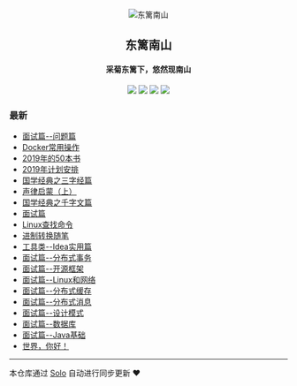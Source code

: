 <p align="center"><img alt="东篱南山" src="https://static.b3log.org/images/brand/solo-32.png"></p><h2 align="center">
东篱南山
</h2>

<h4 align="center">采菊东篱下，悠然现南山</h4>
<p align="center"><a title="东篱南山" target="_blank" href="https://github.com/zc1249274251/solo-blog"><img src="https://img.shields.io/github/last-commit/zc1249274251/solo-blog.svg?style=flat-square&color=FF9900"></a>
<a title="GitHub repo size in bytes" target="_blank" href="https://github.com/zc1249274251/solo-blog"><img src="https://img.shields.io/github/repo-size/zc1249274251/solo-blog.svg?style=flat-square"></a>
<a title="Solo Version" target="_blank" href="https://github.com/b3log/solo/releases"><img src="https://img.shields.io/badge/solo-3.6.7-f1e05a.svg?style=flat-square&color=blueviolet"></a>
<a title="Hits" target="_blank" href="https://github.com/b3log/hits"><img src="https://hits.b3log.org/zc1249274251/solo-blog.svg"></a></p>

### 最新

* [面试篇--问题篇](https://www.fanyueba.com/articles/2019/10/31/1572515995690.html)
* [Docker常用操作](https://www.fanyueba.com/articles/2019/10/26/1572061889977.html)
* [2019年的50本书](https://www.fanyueba.com/articles/2019/10/22/1571707059161.html)
* [2019年计划安排](https://www.fanyueba.com/articles/2019/10/22/1571704571318.html)
* [国学经典之三字经篇](https://www.fanyueba.com/articles/2019/10/22/1571703429102.html)
* [声律启蒙（上）](https://www.fanyueba.com/articles/2019/10/22/1571703056272.html)
* [国学经典之千字文篇](https://www.fanyueba.com/articles/2019/10/22/1571702523129.html)
* [面试篇](https://www.fanyueba.com/articles/2019/09/26/1569474286445.html)
* [Linux查找命令](https://www.fanyueba.com/articles/2019/09/26/1569474023780.html)
* [进制转换随笔](https://www.fanyueba.com/articles/2019/09/26/1569473708751.html)
* [工具类--Idea实用篇](https://www.fanyueba.com/articles/2019/09/26/1569473140719.html)
* [面试篇--分布式事务](https://www.fanyueba.com/articles/2019/09/26/1569471380695.html)
* [面试篇--开源框架](https://www.fanyueba.com/articles/2019/09/26/1569471327290.html)
* [面试篇--Linux和网络](https://www.fanyueba.com/articles/2019/09/26/1569471173915.html)
* [面试篇--分布式缓存](https://www.fanyueba.com/articles/2019/09/26/1569471036786.html)
* [面试篇--分布式消息](https://www.fanyueba.com/articles/2019/09/26/1569470895320.html)
* [面试篇--设计模式](https://www.fanyueba.com/articles/2019/09/26/1569470819589.html)
* [面试篇--数据库](https://www.fanyueba.com/articles/2019/09/26/1569470612719.html)
* [面试篇--Java基础](https://www.fanyueba.com/articles/2019/09/25/1569413681606.html)
* [世界，你好！](https://www.fanyueba.com/hello-solo)



---

本仓库通过 [Solo](https://github.com/b3log/solo) 自动进行同步更新 ❤️ 